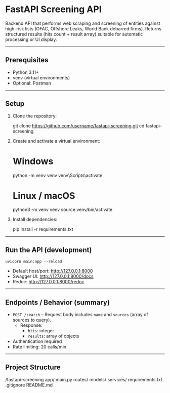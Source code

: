 
# FastAPI Screening API

Backend API that performs web scraping and screening of entities against high-risk lists (OFAC, Offshore Leaks, World Bank debarred firms). Returns structured results (hits count + result array) suitable for automatic processing or UI display.

---

## Prerequisites

- Python 3.11+
- venv (virtual environments)
- Optional: Postman

---

## Setup

1. Clone the repository:

    git clone https://github.com/username/fastapi-screening.git
    cd fastapi-screening

2. Create and activate a virtual environment:

    # Windows
    python -m venv venv
    venv\Scripts\activate

    # Linux / macOS
    python3 -m venv venv
    source venv/bin/activate

3. Install dependencies:

    pip install -r requirements.txt

---

## Run the API (development)

    uvicorn main:app --reload

- Default host/port: http://127.0.0.1:8000
- Swagger UI: http://127.0.0.1:8000/docs
- Redoc: http://127.0.0.1:8000/redoc

---

## Endpoints / Behavior (summary)

- `POST /search` – Request body includes `name` and `sources` (array of sources to query).
  - Response:
    - `hits`: integer
    - `results`: array of objects
- Authentication required
- Rate limiting: 20 calls/min

---

## Project Structure

/fastapi-screening
    app/
        main.py
        routes/
        models/
        services/
    requirements.txt
    .gitignore
    README.md
